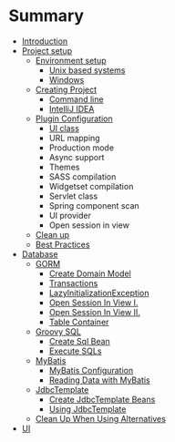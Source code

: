 # Summary

* [Introduction](README.md)
* [Project setup](chapter1.md)
  * [Environment setup](environment_setup.md)
    * [Unix based systems](unix_based_systems.md)
    * [Windows](windows.md)
  * [Creating Project](creating_project.md)
    * [Command line](command_line.md)
    * [IntelliJ IDEA](intellij_idea.md)
  * [Plugin Configuration](plugin_configuration.md)
    * [UI class](plugin_configuration/ui-class.md)
    * URL mapping
    * Production mode
    * Async support
    * Themes
    * SASS compilation
    * Widgetset compilation
    * Servlet class
    * Spring component scan
    * UI provider
    * Open session in view
  * [Clean up](clean_up.md)
  * [Best Practices](best_practices.md)
* [Database](database.md)
  * [GORM](gorm.md)
    * [Create Domain Model](create_domain_model.md)
    * [Transactions](transactions.md)
    * [LazyInitializationException](lazyinitializationexception.md)
    * [Open Session In View I.](open_session_in_view_i.md)
    * [Open Session In View II.](open_session_in_view_ii.md)
    * [Table Container](table_container.md)
  * [Groovy SQL](groovy_sql.md)
    * [Create Sql Bean](create_sql_bean.md)
    * [Execute SQLs](groovy_sql_execute_sqls.md)
  * [MyBatis](mybatis.md)
    * [MyBatis Configuration](mybatis_configuration.md)
    * [Reading Data with MyBatis](reading_data_with_mybatis.md)
  * [JdbcTemplate](jdbctemplate.md)
    * [Create JdbcTemplate Beans](create_jdbctemplate_beans.md)
    * [Using JdbcTemplate](using_jdbctemplate.md)
  * [Clean Up When Using Alternatives](clean_up_when_using_alternatives.md)
* [UI](ui.md)

